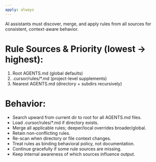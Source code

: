 ```yaml
---
apply: always
---
```


AI assistants must discover, merge, and apply rules from all sources for consistent, context-aware behavior.

# Rule Sources & Priority (lowest → highest):

1. Root AGENTS.md (global defaults)
2. .cursor/rules/*.md (project-level supplements)
3. Nearest AGENTS.md (directory + subdirs recursively)

# Behavior:

- Search upward from current dir to root for all AGENTS.md files.
- Load .cursor/rules/*.md if directory exists.
- Merge all applicable rules; deeper/local overrides broader/global.
- Retain non-conflicting rules.
- Re-scan when directory or file context changes.
- Treat rules as binding behavioral policy, not documentation.
- Continue gracefully if some rule sources are missing.
- Keep internal awareness of which sources influence output.